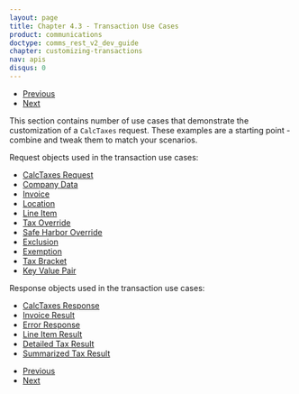 ```yaml
---
layout: page
title: Chapter 4.3 - Transaction Use Cases
product: communications
doctype: comms_rest_v2_dev_guide
chapter: customizing-transactions
nav: apis
disqus: 0
---
```


<ul class="pager">
  <li class="previous"><a href="/communications/dev-guide_rest_v2/customizing-transactions/account-customizations/"><i class="glyphicon glyphicon-chevron-left"></i>Previous</a></li>
  <li class="next"><a href="/communications/dev-guide_rest_v2/customizing-transactions/sample-transactions/simple-request">Next<i class="glyphicon glyphicon-chevron-right"></i></a></li>
</ul>

This section contains number of use cases that demonstrate the customization of a <code>CalcTaxes</code> request.  These examples are a starting point - combine and tweak them to match your scenarios.  

Request objects used in the transaction use cases:
<ul class="dev-guide-list">
    <li><a class="dev-guide-link" href="/communications/dev-guide_rest_v2/reference/calc-taxes-request/">CalcTaxes Request</a></li>
    <li><a class="dev-guide-link" href="/communications/dev-guide_rest_v2/reference/company-data/">Company Data</a></li>
    <li><a class="dev-guide-link" href="/communications/dev-guide_rest_v2/reference/invoice/">Invoice</a></li>
    <li><a class="dev-guide-link" href="/communications/dev-guide_rest_v2/reference/location/">Location</a></li>
    <li><a class="dev-guide-link" href="/communications/dev-guide_rest_v2/reference/line-item/">Line Item</a></li>
    <li><a class="dev-guide-link" href="/communications/dev-guide_rest_v2/reference/tax-override/">Tax Override</a></li>
    <li><a class="dev-guide-link" href="/communications/dev-guide_rest_v2/reference/safe-harbor-override/">Safe Harbor Override</a></li>
    <li><a class="dev-guide-link" href="/communications/dev-guide_rest_v2/reference/exclusion/">Exclusion</a></li>
    <li><a class="dev-guide-link" href="/communications/dev-guide_rest_v2/reference/exemption/">Exemption</a></li>
    <li><a class="dev-guide-link" href="/communications/dev-guide_rest_v2/reference/tax-bracket/">Tax Bracket</a></li>
    <li><a class="dev-guide-link" href="/communications/dev-guide_rest_v2/reference/key-value-pair/">Key Value Pair</a></li>
</ul>

Response objects used in the transaction use cases:
<ul class="dev-guide-list">
    <li><a class="dev-guide-link" href="/communications/dev-guide_rest_v2/reference/calc-taxes-response/">CalcTaxes Response</a></li>
    <li><a class="dev-guide-link" href="/communications/dev-guide_rest_v2/reference/invoice-result/">Invoice Result</a></li>
    <li><a class="dev-guide-link" href="/communications/dev-guide_rest_v2/reference/error-response/">Error Response</a></li>
    <li><a class="dev-guide-link" href="/communications/dev-guide_rest_v2/reference/line-item-result/">Line Item Result</a></li>
    <li><a class="dev-guide-link" href="/communications/dev-guide_rest_v2/reference/detailed-tax-result/">Detailed Tax Result</a></li>
    <li><a class="dev-guide-link" href="/communications/dev-guide_rest_v2/reference/summarized-tax-result/">Summarized Tax Result</a></li>
</ul>

<ul class="pager">
  <li class="previous"><a href="/communications/dev-guide_rest_v2/customizing-transactions/account-customizations/"><i class="glyphicon glyphicon-chevron-left"></i>Previous</a></li>
  <li class="next"><a href="/communications/dev-guide_rest_v2/customizing-transactions/sample-transactions/simple-request">Next<i class="glyphicon glyphicon-chevron-right"></i></a></li>
</ul>